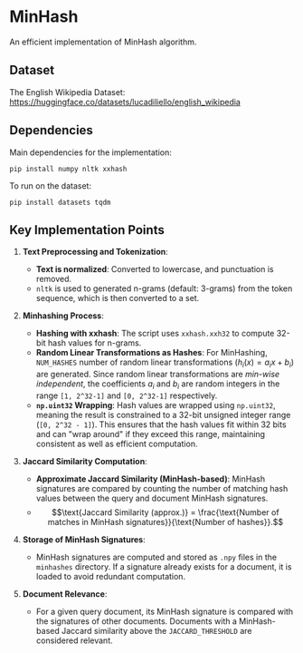 # MinHash
An efficient implementation of MinHash algorithm.

## Dataset
The English Wikipedia Dataset:
https://huggingface.co/datasets/lucadiliello/english_wikipedia

## Dependencies
Main dependencies for the implementation:
```
pip install numpy nltk xxhash
```

To run on the dataset:
```
pip install datasets tqdm
```

## Key Implementation Points

1. **Text Preprocessing and Tokenization**:
   - **Text is normalized**: Converted to lowercase, and punctuation is removed.
   - `nltk` is used to generated n-grams (default: 3-grams) from the token sequence, which is then converted to a set.

2. **Minhashing Process**:
   - **Hashing with xxhash**: The script uses `xxhash.xxh32` to compute 32-bit hash values for n-grams.
   - **Random Linear Transformations as Hashes**: For MinHashing, `NUM_HASHES` number of random linear transformations ($h_i(x) = a_i  x + b_i$) are generated. Since random linear transformations are *min-wise independent*, the coefficients $a_i$ and $b_i$ are random integers in the range `[1, 2^32-1]` and `[0, 2^32-1]` respectively.
   - **`np.uint32` Wrapping**: Hash values are wrapped using `np.uint32`, meaning the result is constrained to a 32-bit unsigned integer range (`[0, 2^32 - 1]`). This ensures that the hash values fit within 32 bits and can "wrap around" if they exceed this range, maintaining consistent as well as efficient computation.

3. **Jaccard Similarity Computation**:
   - **Approximate Jaccard Similarity (MinHash-based)**: MinHash signatures are compared by counting the number of matching hash values between the query and document MinHash signatures.
   - $$\text{Jaccard Similarity (approx.)} = \frac{\text{Number of matches in MinHash signatures}}{\text{Number of hashes}}.$$

4. **Storage of MinHash Signatures**:
   - MinHash signatures are computed and stored as `.npy` files in the `minhashes` directory. If a signature already exists for a document, it is loaded to avoid redundant computation.

5. **Document Relevance**:
   - For a given query document, its MinHash signature is compared with the signatures of other documents. Documents with a MinHash-based Jaccard similarity above the `JACCARD_THRESHOLD` are considered relevant.
